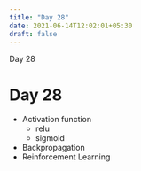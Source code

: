 ```yaml
---
title: "Day 28"
date: 2021-06-14T12:02:01+05:30
draft: false
---
```


Day 28

# Day 28

* Activation function
	* relu
	* sigmoid
* Backpropagation
* Reinforcement Learning